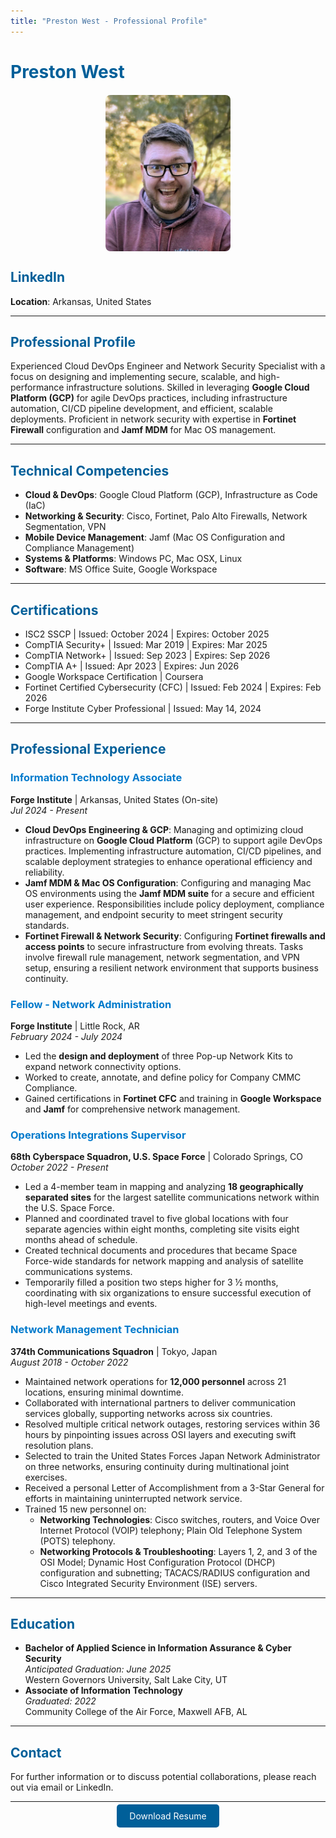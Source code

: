```yaml
---
title: "Preston West - Professional Profile"
---
```



# <span style="color: #005f99;">Preston West</span>

<img src="Picture.jpg" alt="Image description" style="width:200px; height:250px; margin: 20px auto; display: block; border-radius: 8px;">

## <span style="color: #005f99;">LinkedIn</span>
**Location**: Arkansas, United States

---

## <span style="color: #005f99;">Professional Profile</span>
Experienced Cloud DevOps Engineer and Network Security Specialist with a focus on designing and implementing secure, scalable, and high-performance infrastructure solutions. Skilled in leveraging **Google Cloud Platform (GCP)** for agile DevOps practices, including infrastructure automation, CI/CD pipeline development, and efficient, scalable deployments. Proficient in network security with expertise in **Fortinet Firewall** configuration and **Jamf MDM** for Mac OS management.

---

## <span style="color: #005f99;">Technical Competencies</span>
- **Cloud & DevOps**: Google Cloud Platform (GCP), Infrastructure as Code (IaC)
- **Networking & Security**: Cisco, Fortinet, Palo Alto Firewalls, Network Segmentation, VPN
- **Mobile Device Management**: Jamf (Mac OS Configuration and Compliance Management)
- **Systems & Platforms**: Windows PC, Mac OSX, Linux
- **Software**: MS Office Suite, Google Workspace

---

## <span style="color: #005f99;">Certifications</span>
- ISC2 SSCP | Issued: October 2024 | Expires: October 2025
- CompTIA Security+ | Issued: Mar 2019 | Expires: Mar 2025
- CompTIA Network+ | Issued: Sep 2023 | Expires: Sep 2026
- CompTIA A+ | Issued: Apr 2023 | Expires: Jun 2026
- Google Workspace Certification | Coursera
- Fortinet Certified Cybersecurity (CFC) | Issued: Feb 2024 | Expires: Feb 2026
- Forge Institute Cyber Professional | Issued: May 14, 2024

---

## <span style="color: #005f99;">Professional Experience</span>

### <span style="color: #007acc;">Information Technology Associate</span>
**Forge Institute** | Arkansas, United States (On-site)  
_Jul 2024 - Present_

- **Cloud DevOps Engineering & GCP**: Managing and optimizing cloud infrastructure on **Google Cloud Platform** (GCP) to support agile DevOps practices. Implementing infrastructure automation, CI/CD pipelines, and scalable deployment strategies to enhance operational efficiency and reliability.
- **Jamf MDM & Mac OS Configuration**: Configuring and managing Mac OS environments using the **Jamf MDM suite** for a secure and efficient user experience. Responsibilities include policy deployment, compliance management, and endpoint security to meet stringent security standards.
- **Fortinet Firewall & Network Security**: Configuring **Fortinet firewalls and access points** to secure infrastructure from evolving threats. Tasks involve firewall rule management, network segmentation, and VPN setup, ensuring a resilient network environment that supports business continuity.

### <span style="color: #007acc;">Fellow - Network Administration</span>
**Forge Institute** | Little Rock, AR  
_February 2024 - July 2024_

- Led the **design and deployment** of three Pop-up Network Kits to expand network connectivity options.
- Worked to create, annotate, and define policy for Company CMMC Compliance.
- Gained certifications in **Fortinet CFC** and training in **Google Workspace** and **Jamf** for comprehensive network management.

### <span style="color: #007acc;">Operations Integrations Supervisor</span>
**68th Cyberspace Squadron, U.S. Space Force** | Colorado Springs, CO  
_October 2022 - Present_

- Led a 4-member team in mapping and analyzing **18 geographically separated sites** for the largest satellite communications network within the U.S. Space Force.
- Planned and coordinated travel to five global locations with four separate agencies within eight months, completing site visits eight months ahead of schedule.
- Created technical documents and procedures that became Space Force-wide standards for network mapping and analysis of satellite communications systems.
- Temporarily filled a position two steps higher for 3 ½ months, coordinating with six organizations to ensure successful execution of high-level meetings and events.

### <span style="color: #007acc;">Network Management Technician</span>
**374th Communications Squadron** | Tokyo, Japan  
_August 2018 - October 2022_

- Maintained network operations for **12,000 personnel** across 21 locations, ensuring minimal downtime.
- Collaborated with international partners to deliver communication services globally, supporting networks across six countries.
- Resolved multiple critical network outages, restoring services within 36 hours by pinpointing issues across OSI layers and executing swift resolution plans.
- Selected to train the United States Forces Japan Network Administrator on three networks, ensuring continuity during multinational joint exercises.
- Received a personal Letter of Accomplishment from a 3-Star General for efforts in maintaining uninterrupted network service.
- Trained 15 new personnel on:
  - **Networking Technologies**: Cisco switches, routers, and Voice Over Internet Protocol (VOIP) telephony; Plain Old Telephone System (POTS) telephony.
  - **Networking Protocols & Troubleshooting**: Layers 1, 2, and 3 of the OSI Model; Dynamic Host Configuration Protocol (DHCP) configuration and subnetting; TACACS/RADIUS configuration and Cisco Integrated Security Environment (ISE) servers.

---

## <span style="color: #005f99;">Education</span>
- **Bachelor of Applied Science in Information Assurance & Cyber Security**  
  _Anticipated Graduation: June 2025_  
  Western Governors University, Salt Lake City, UT
- **Associate of Information Technology**  
  _Graduated: 2022_  
  Community College of the Air Force, Maxwell AFB, AL

---

## <span style="color: #005f99;">Contact</span>
For further information or to discuss potential collaborations, please reach out via email or LinkedIn.

---

<p style="text-align: center;"><a href="#" style="background-color: #005f99; color: #ffffff; padding: 10px 20px; text-decoration: none; border-radius: 5px;">Download Resume</a></p>

